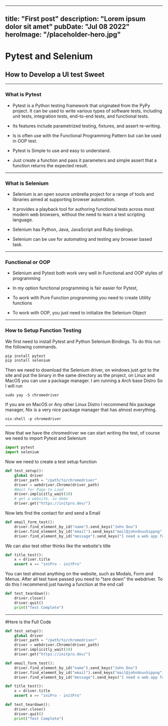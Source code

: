 <!-- --- -->
<!-- title: "Pytest and Selenium" -->
<!-- description: "Lorem ipsum dolor sit amet" -->
<!-- --- -->
---
title: "First post"
description: "Lorem ipsum dolor sit amet"
pubDate: "Jul 08 2022"
heroImage: "/placeholder-hero.jpg"
---





# Pytest and Selenium
## How to Develop a UI test Sweet





---

### What is Pytest

* Pytest is a Python testing framework that originated from the PyPy project. It can be used to write various types of software tests, including unit tests, integration tests, end-to-end tests, and functional tests.


* Its features include parametrized testing, fixtures, and assert re-writing. 


* Is is often use with the Functional Programming Pattern but can be used in OOP test.


* Pytest is Simple to use and easy to understand.



* Just create a function and pass it parameters and simple assert that a function returns the expected result. 

---

### What is Selenium


* Selenium is an open source umbrella project for a range of tools and libraries aimed at supporting browser automation.



* It provides a playback tool for authoring functional tests across most modern web browsers, without the need to learn a test scripting language.



* Selenium has Python, Java, JavaScript and Ruby bindings.



* Selenium can be use for automating and testing any browser based task.

---

### Functional or OOP

* Selenium and Pytest both work very well in Functional and OOP styles of programming



* In my option functional programming is fair easier for Pytest,



* To work with Pure Function programming you need to create Utility functions 



* To work with OOP, you just need to initialize the Selenium Object
---

### How to Setup Function Testing
We first need to install Pytest and Python Selenium Bindings.
To do this run the following commands.

```bash
pip install pytest
pip install selenium
```

Then we need to download the Selenium driver, on windows just got to the site and put the binary in the same directory as the project, on Linux and MacOS you can use a package manager. I am running a Arch base Distro So I will run
```
sudo yay -S chromedriver
```
If you are on MacOS or Any other Linux Distro I recommend Nix package manager, Nix is a very nice package manager that has almost everything.

```
nix-shell -p chromedriver
```

---

Now that we have the chromedriver we can start writing the test, of course we need to import Pytest and Selenium

```python
import pytest
import selenium
```

Now we need to create a test setup function

```python
def test_setup():
    global driver 
    driver_path = "/path/to/chromedriver"
    driver = webdriver.Chrome(driver_path)
    #Wait for Page to Load
    driver.implicitly_wait(10)
    # get a website, so demo
    driver.get("https://initpro.dev/")
```
Now lets find the contact for and send a Email

```python
def email_form_test():
    driver.find_element_by_id("name").send_keys("John Dou")
    driver.find_element_by_id("email").send_keys("mail@johndoushippng")
    driver.find_element_by_id("message").send_keys("I need a web app for my shipping company")
```

We can also test other thinks like the website's title

```python
def title_test():
    x = driver.title
    assert x == "iniPro - initPro"
```
You can test almost anything on the website, such as Modals, Form and Menus. After all test have passed you need to "tare down" the webdriver. 
To do this I recommend just having a function at the end call 

```python
def test_teardown():
    driver.close()
    driver.quit()
    print("Test Complete")
```
---

#Here is the Full Code

```python
def test_setup():
    global driver 
    driver_path = "/path/to/chromedriver"
    driver = webdriver.Chrome(driver_path)
    driver.implicitly_wait(10)
    driver.get("https://initpro.dev/")

def email_form_test():
    driver.find_element_by_id("name").send_keys("John Dou")
    driver.find_element_by_id("email").send_keys("mail@johndoushippng")
    driver.find_element_by_id("message").send_keys("I need a web app for my shipping company")

def title_test():
    x = driver.title
    assert x == "iniPro - initPro"

def test_teardown():
    driver.close()
    driver.quit()
    print("Test Complete")
```
